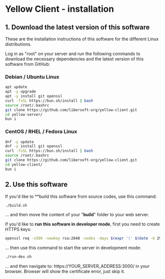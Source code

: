 # Yellow Client - installation

## 1. Download the latest version of this software

These are the installation instructions of this software for the different Linux distributions.

Log in as "root" on your server and run the following commands to download the necessary dependencies and the latest version of this software from GitHub:

### Debian / Ubuntu Linux

```sh
apt update
apt -y upgrade
apt -y install git openssl
curl -fsSL https://bun.sh/install | bash
source /root/.bashrc
git clone https://github.com/libersoft-org/yellow-client.git
cd yellow-server/
bun i
```

### CentOS / RHEL / Fedora Linux

```sh
dnf -y update
dnf -y install git openssl
curl -fsSL https://bun.sh/install | bash
source /root/.bashrc
git clone https://github.com/libersoft-org/yellow-client.git
cd yellow-client/
bun i
```

## 2. Use this software

If you'd like to **build this software from source codes, use this command:

```sh
./build.sh
```

... and then move the content of your "**build**" folder to your web server.

If you'd like to **run this software in developer mode**, first you need to create HTTPS keys:

```sh
openssl req -x509 -newkey rsa:2048 -nodes -days $(expr '(' $(date -d 2999/01/01 +%s) - $(date +%s) + 86399 ')' / 86400) -subj "/" -keyout server.key -out server.crt
```

... then use this command to start the server in development mode:

```sh
./run-dev.sh
```

... and then navigate to: https://YOUR_SERVER_ADDRESS:3000/ in your browser. Browser will show the certificate error, just skip it.
